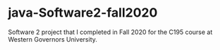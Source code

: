 # java-Software2-fall2020
Software 2 project that I completed in Fall 2020 for the C195 course at Western Governors University.
